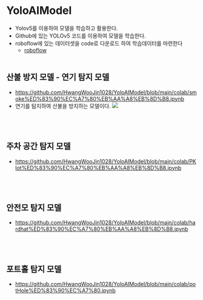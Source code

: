 # YoloAIModel
  - Yolov5를 이용하여 모델을 학습하고 활용한다.
  - Github에 있는 YOLOv5 코드를 이용하여 모델을 학습한다.
  - roboflow에 있는 데이터셋을 code로 다운로드 하여 학습데이터를 마련한다
     - [roboflow](https://roboflow.com/)
<br/> <br/> 
## 산불 방지 모델 - 연기 탐지 모델
  - https://github.com/HwangWooJin1028/YoloAIModel/blob/main/colab/smoke%ED%83%90%EC%A7%80%EB%AA%A8%EB%8D%B8.ipynb
  - 연기를 탐지하여 산불을 방지하는 모델이다.
    [<img src="https://img.shields.io/badge/Colab-2C2C32.svg?style=for-the-badge&logo=googlecolab&logoColor=#F9AB00"/>](https://github.com/HwangWooJin1028/YoloAIModel/blob/main/colab/smoke%ED%83%90%EC%A7%80%EB%AA%A8%EB%8D%B8.ipynb)
<br/> <br/> <br/> <br/> 
## 주차 공간 탐지 모델
  - https://github.com/HwangWooJin1028/YoloAIModel/blob/main/colab/PKlot%ED%83%90%EC%A7%80%EB%AA%A8%EB%8D%B8.ipynb
<br/> <br/> <br/> <br/> 
## 안전모 탐지 모델
  - https://github.com/HwangWooJin1028/YoloAIModel/blob/main/colab/hardhat%ED%83%90%EC%A7%80%EB%AA%A8%EB%8D%B8.ipynb
<br/> <br/> <br/> <br/> 
## 포트홀 탐지 모델
  - https://github.com/HwangWooJin1028/YoloAIModel/blob/main/colab/potHole%ED%83%90%EC%A7%80.ipynb
<br/> 

